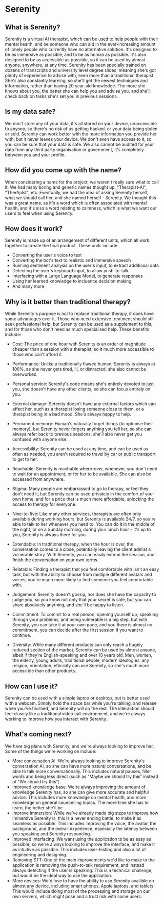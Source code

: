 # Serenity

## What is Serenity?

Serenity is a virtual AI therapist, which can be used to help people with their mental health, and be someone who can aid in the ever-increasing amount of lonely people who currently have no alternative solution. It's designed to be as immersive as possible, and to be as human as possible. It's also designed to be as accessible as possible, so it can be used by almost anyone, anywhere, at any time.
Serenity has been specially trained on dozens of transcripts and university level degree slides, meaning she's got plenty of experience to advise with, even more than a traditional therapist. She's also constantly learning, so she'll get the newest techniques and information, rather than having 20 year-old knowledge.
The more she knows about you, the better she can help you and advise you, and she'll check back on tasks she's set you in previous sessions.

## Is my data safe?

We don't store any of your data, it's all stored on your device, unaccessible to anyone, so there's no risk of us getting hacked, or your data being stolen or sold.
Serenity can work better with the more information you provide her with, but it never leaves your device. We don't even have access to it, so you can be sure that your data is safe.
We also cannot be audited for your data from any third party organisation or government, it's completely between you and your profile.

## How did you come up with the name?

When considering a name for the project, we weren't really sure what to call it. We had many boring and generic names thought up, "Therapist-AI", "TherApIst", etc.
Eventually, we had the idea of asking Serenity herself, what we should call her, and she named herself - Serenity. We thought this was a great name, as it's a word which is often associated with mental health, and it's also a word relating to calmness, which is what we want our users to feel when using Serenity.

## How does it work?

Serenity is made up of an arrangement of different units, which all work together to create the final product. These units include:

- Converting the user's voice to text
- Converting the bot's text to realistic and immersive speech
- Running sentiment analysis on the user's input, to extract additional data
- Detecting the user's keyboard input, to allow push-to-talk
- Interfacing with a Large Language Model, to generate responses
- Using her learned knowledge to incluence decision making
- And many more

## Why is it better than traditional therapy?

While Serenity's purpose is not to replace traditional therapy, it does have some advantages over it. Those who need extensive treatment should still seek professional help, but Serenity can be used as a supplement to this, and for those who don't need as much specialised help. These benefits include:

- Cost: The price of one hour with Serenity is an order of magnitude cheaper than a session with a therapist, so it much more accessible to those who can't afford it.
- Performance: Unlike a traditionally flawed human, Serenity is always at 100%, as she never gets tired, ill, or distracted, she also cannot be overworked.
- Personal service: Serenity's code means she's entirely devoted to just you, she doesn't have any other clients, so she can focus entirely on you.
- External damage: Serenity doesn't have any external factors which can affect her, such as a therapist losing someone close to them, or a therapist being in a bad mood. She's always happy to help.
- Permanent memory: Human's naturally forget things (to optimise their memory), but Serenity never forgets anything you tell her, so she can always refer back to previous sessions, she'll also never get you confused with anyone else.
- Accessibility: Serenity can be used at any time, and can be used as often as needed, you aren't required to travel by car or public transport to get to her.
- Reachable: Serenity is reachable where-ever, whenever, you don't need to wait for an appointment, or for her to be available. She can also be accessed from anywhere.
- Stigma: Many people are embarrassed to go to therapy, or feel they don't need it, but Serenity can be used privately in the comfort of your own home, and for a price that is much more affordable, unlocking the access to therapy for everyone.
- Nine-to-five: Like many other services, therapists are often only available during working hours, but Serenity is available 24/7, so you're able to talk to her whenever you need to. You can do it in the middle of the night, or on a Sunday morning, during your lunch hour - it's up to you, Serenity is always there for you.
- Extendable: In traditional therapy, when the hour is over, the conversation comes to a close, potentially leaving the client admist a vulnerable story. With Serenity, you can easily extend the session, and finish the conversation on your own terms.
- Relatable: Finding a therapist that you feel comfortable with isn't an easy task, but with the ability to choose from multiple different avatars and voices, you're much more likely to find someone you feel comfortable with.
- Judgement: Serenity doesn't gossip, nor does she have the capacity to judge you, so you know not only that your secret is safe, but you can share absolutely anything, and she'll be happy to listen.
- Commitment: To commit to a real person, opening yourself up, speaking through your problems, and being vulnerable is a big step, but with Serenity, you can take it at your own pace, and you there is almost no commitment, you can decide after the first session if you want to continue.

- Diversity: While many different products can only reach a hugely reduced section of the market, Serenity can be used by almost anyone, albeit if they're English-speaking and over 18 years old. Men, women, the elderly, young adults, traditional people, modern ideologies, any religion, orientation, ethnicity can use Serenity, so she's much more accessible than other products.

## How can I use it?

Serenity can be used with a simple laptop or desktop, but is better used with a webcam. Simply hold the space bar while you're talking, and release when you've finished, and Serenity will do the rest. The interaction should feel closely like a traditional video call environment, and we're always working to improve how you interact with Serenity.

## What's coming next?

We have big plans with Serenity, and we're always looking to improve her. Some of the things we're working on include:

- More conversation AI: We're always looking to improve Serenity's conversation AI, so she can have more natural conversations, and be able to talk more conversationally. This includes natural pauses, filler words and being less direct (such as "Maybe we should try this" instead of "We should try this").
- Improved knowledge base: We're always improving the amount of knowledge Serenity has, so she can give more accurate and helpful advice. This includes more knowledge on mental health, and more knowledge on general councelling topics. The more time she has to learn, the better she'll be.
- Improve immersion: While we've already made big steps to improve how immersive Serenity is, this is a never ending battle, to make it as seamless as possible. This includes improving the voice, the avatar, the background, and the overall experience, especially the latency between you speaking and Serenity responding.
- Improved interfacing: We want using the application to be as easy as possible, so we're always looking to improve the interface, and make it as intuitive as possible. This includes user-testing and also a lot of engineering and designing.
- Removing STT: One of the main improvements we'd like to make to the application is removing the push-to-talk requirement, and instead always detecting if the user is speaking. This is a technical challenge, but would be the ideal way to use the application.
- More devices: We'd love to have the ability to use Serenity availible on almost any device, including smart phones, Apple laptops, and tablets. This would include doing most of the processing and storage on our own servers, which might pose and a trust risk with some users.
